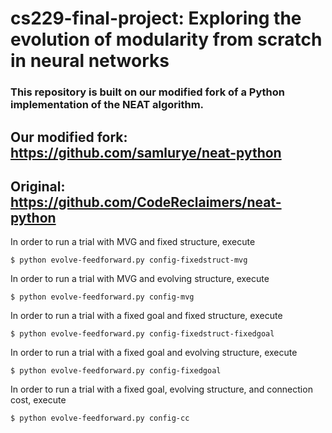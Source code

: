 # cs229-final-project: Exploring the evolution of modularity from scratch in neural networks

### This repository is built on our modified fork of a Python implementation of the NEAT algorithm.
## Our modified fork: https://github.com/samlurye/neat-python
## Original: https://github.com/CodeReclaimers/neat-python

In order to run a trial with MVG and fixed structure, execute
```
$ python evolve-feedforward.py config-fixedstruct-mvg
```

In order to run a trial with MVG and evolving structure, execute
```
$ python evolve-feedforward.py config-mvg
```

In order to run a trial with a fixed goal and fixed structure, execute
```
$ python evolve-feedforward.py config-fixedstruct-fixedgoal
```

In order to run a trial with a fixed goal and evolving structure, execute
```
$ python evolve-feedforward.py config-fixedgoal
```

In order to run a trial with a fixed goal, evolving structure, and connection cost, execute
```
$ python evolve-feedforward.py config-cc
```
